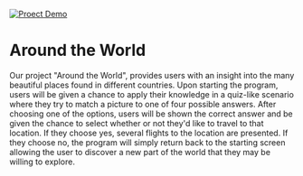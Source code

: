 [![Proect Demo](https://i.imgur.com/ojgcwTx.png)](https://www.youtube.com/watch?v=HVuqMSQtjkg&ab_channel=NoelIlling)



# Around the World 

Our project "Around the World", provides users with an insight into the many beautiful places found in different countries. Upon starting the program, users will be given a chance to apply their knowledge in a quiz-like scenario where they try to match a picture to one of four possible answers. After choosing one of the options, users will be shown the correct answer and be given the chance to select whether or not they'd like to travel to that location. If they choose yes, several flights to the location are presented. If they choose no, the program will simply return back to the starting screen allowing the user to discover a new part of the world that they may be willing to explore. 

